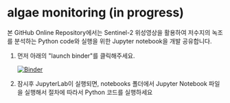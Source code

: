 # algae monitoring  (in progress)

본 GitHub Online Repository에서는 Sentinel-2 위성영상을 활용하여 저수지의 녹조를 분석하는 Python code와 실행을 위한 Jupyter notebook을 개발 공유합니다.

1. 먼저 아래의 "launch binder"를 클릭해주세요.

   [![Binder](https://mybinder.org/badge_logo.svg)](https://mybinder.org/v2/gh/DavidChoi76/algae_monitoring/main?filepath=sample.ipynb)

2. 잠시후 JupyterLab이 실행되면, notebooks 폴더에서 Jupyter Notebook 파일을 실행해서 절차에 따라서 Python 코드를 실행하세요


